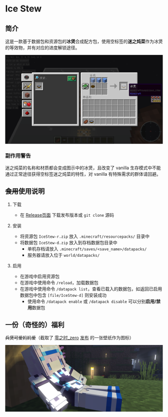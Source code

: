 # Ice Stew

## 简介

这是一款基于数据包和资源包的**冰煲**合成配方包，使用空标签的**迷之炖菜**作为冰煲的等效物，并有对应的进度解锁途径。

![demo](demo.png)

### 副作用警告

迷之炖菜的名称和材质都会变成图示中的冰煲，且改变了 vanilla 生存模式中不能通过正常途径获得空标签迷之炖菜的特性，对 vanilla 有特殊需求的群体请回避。

## ~~食用~~使用说明

1. 下载
    - 在 [Release页面](https://github.com/Van-Nya/IceStew/releases) 下载发布版本或 `git clone` 源码

1. 安装
    - 将资源包 `IceStew-r.zip` 放入 `.minecraft/resourcepacks/` 目录中
    - 将数据包 `IceStew-d.zip` 放入到存档数据包目录中
        - 单机存档请放入 `.minecraft/saves/<save_name>/datapacks/`
        - 服务器请放入位于 `world/datapacks/`

1. 启用
    - 在游戏中启用资源包
    - 在游戏中使用命令 `/reload`，加载数据包
    - 在游戏中使用命令 `/datapack list`，查看已载入的数据包，如返回已启用数据包中包含 `[file/IceStew-d]` 则安装成功
        - 使用命令 `/datapack enable` 或 `/datapack disable` 可以分别**启用/禁用**数据包

## 一份（奇怪的）福利

~~兵煲可爱妈妈爱~~（截取了 [零之时_zero](https://space.bilibili.com/23535347) [发布](https://t.bilibili.com/411789159264153150) 的一张壁纸作为图标）

![vanilla_xinbing](vanilla_xinbing.png)
